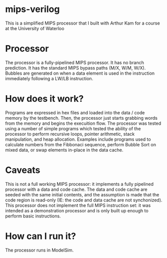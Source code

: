 # mips-verilog
This is a simplified MIPS processor that I built with Arthur Kam for a course at the University of Waterloo

# Processor
The processor is a fully-pipelined MIPS processor. It has no branch prediction. It has the standard MIPS bypass paths (M/X, W/M, W/X). Bubbles are generated on when a data element is used in the instruction immediately following a LW/LB instruction. 

# How does it work?
Programs are expressed in hex files and loaded into the data / code memory by the testbench. Then, the processor just starts grabbing words from the memory and begins the execuition flow. The processor was tested using a number of simple programs which tested the ability of the processor to perform recursive loops, pointer arithmetic, stack manipulation, and heap allocation. Examples include programs used to calculate numbers from the Fibbonaci sequence, perform Bubble Sort on mixed data, or swap elements in-place in the data cache.

# Caveats
This is not a full working MIPS processor: it implements a fully pipelined processor with a data and code cache. The data and code cache are seeded with the same initial contents, and the assumption is made that the code region is read-only (IE: the code and data cache are not synchonized). This processor does not implement the full MIPS instruction set: it was intended as a demonstration processor and is only built up enough to perform basic instructions.

# How can I run it?
The processor runs in ModelSim. 
